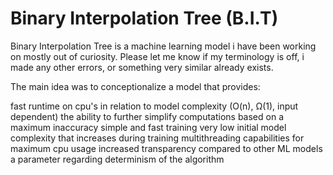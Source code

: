 # Binary Interpolation Tree (B.I.T)

Binary Interpolation Tree is a machine learning model i have been working on mostly out of curiosity. Please let me know if my terminology is off, i made any other errors, or something very similar already exists. 

The main idea was to conceptionalize a model that provides:

fast runtime on cpu's in relation to model complexity (O(n), Ω(1), input dependent)
the ability to further simplify computations based on a maximum inaccuracy
simple and fast training
very low initial model complexity that increases during training
multithreading capabilities for maximum cpu usage
increased transparency compared to other ML models
a parameter regarding determinism of the algorithm
